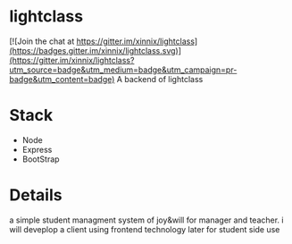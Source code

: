 # lightclass

[![Join the chat at https://gitter.im/xinnix/lightclass](https://badges.gitter.im/xinnix/lightclass.svg)](https://gitter.im/xinnix/lightclass?utm_source=badge&utm_medium=badge&utm_campaign=pr-badge&utm_content=badge)
A backend of lightclass

# Stack
* Node
* Express
* BootStrap

# Details
a simple student managment system of joy&will for manager and teacher.
i will deveplop a client using frontend technology later for student side use
